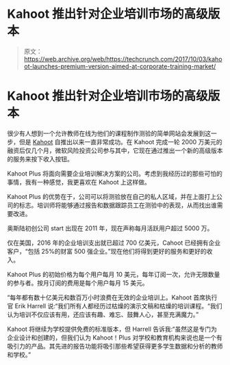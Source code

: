 # Kahoot 推出针对企业培训市场的高级版本

> 原文：<https://web.archive.org/web/https://techcrunch.com/2017/10/03/kahoot-launches-premium-version-aimed-at-corporate-training-market/>

# Kahoot 推出针对企业培训市场的高级版本

很少有人想到一个允许教师在线为他们的课程制作测验的简单网站会发展到这一步，但是 [Kahoot](https://web.archive.org/web/20230316161010/https://kahoot.it/) 自推出以来一直非常成功。在 Kahoot 完成一轮 2000 万美元的融资后仅几个月，微软风险投资公司参与其中，它现在通过推出一个新的高级版本的服务来按下收入按钮。

Kahoot Plus 将面向需要企业培训解决方案的公司。考虑到我经历过的那些可怕的事情，我有一种感觉，我更喜欢在 Kahoot 上这样做。

Kahoot Plus 的优势在于，公司可以将测验放在自己的私人区域，并在上面打上公司的标志。培训师将能够通过报告和数据跟踪员工在测验中的表现，从而找出谁需要改进。

奥斯陆初创公司 start 出现在 2011 年，现在声称每月活跃用户超过 5000 万。

仅在美国，2016 年的企业培训支出就已超过 700 亿美元，Cahoot 已经拥有企业客户，“包括 25%的财富 500 强企业。”现在他们将得到更好的服务和更好的收入。

Kahoot Plus 的初始价格为每个用户每月 10 美元，每年订阅一次，允许无限数量的参与者。按月订阅的费用是每个用户每月 15 美元。

“每年都有数十亿美元和数百万小时浪费在无效的企业培训上。Kahoot 首席执行官 Erik Harrell 说:“我们所有人都经历过枯燥的演示文稿和枯燥的培训课程。“我们认为培训不仅应该有用，还应该有趣、难忘、鼓舞人心，甚至充满魔力。”

Kahoot 将继续为学校提供免费的标准版本，但 Harrell 告诉我:“虽然这是专门为企业设计和创建的，但我们认为 Kahoot！Plus 对学校和教育机构来说也是一个有吸引力的产品。其先进的报告功能将吸引那些希望获得更多学生数据和分析的教师和学校。”